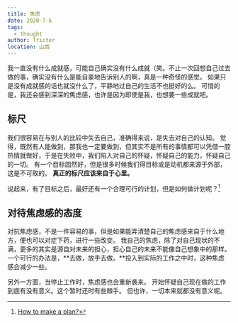 ```yaml
---
title: 焦虑
date: 2020-7-6
tags: 
  - thought
author: Tricter
location: 山西
---
```


我一直没有什么成就感，可能自己确实没有什么成就（笑。不止一次回想自己过去做的事，确实没有什么是能自豪地告诉别人的啊，真是一种奇怪的感觉。
如果只是没有成就感的话也就没什么了，平静地过自己的生活不也挺好的么。
可惜的是，我还会感到深深的焦虑感，也许是因为即使是我，也想要一些成就吧。

## 标尺

我们很容易在与别人的比较中失去自己，准确得来说，是失去对自己的认知。
觉得，既然有人能做到，那我也一定要做到，但其实不是所有的事情都可以凭借一腔热情就做好，于是在失败中，我们陷入对自己的怀疑，怀疑自己的能力，怀疑自己的一切。
有一个目标固然好，但是很多时候我们得目标或是动机都来源于外部，这是不可取的。
**真正的标尺应该来自于心里。**

说起来，有了目标之后，最好还有一个合理可行的计划，但是如何做计划呢？[^plan]

## 对待焦虑感的态度

对抗焦虑感，不是一件容易的事，但是如果能弄清楚自己的焦虑感来自于什么地方，便也可以对症下药，进行一些改变。
我自己的焦虑，除了对自己现状的不满，更多的其实是源自对未来的担心，担心自己的未来不能像自己想象中的那样。
一个可行的办法是，**去做，放手去做。**投入到实际的工作之中时，这种焦虑感会减少一些。

另外一方面，当停止工作时，焦虑感也会重新袭来。
开始怀疑自己现在做的工作到底有没有意义。这个暂时还时有些棘手。
但也许，一切本来就都没有意义呢。


[^plan]: [How to make a plan?]()

